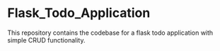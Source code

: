 # Flask_Todo_Application
This repository contains the codebase for a flask todo application with simple CRUD functionality. 
